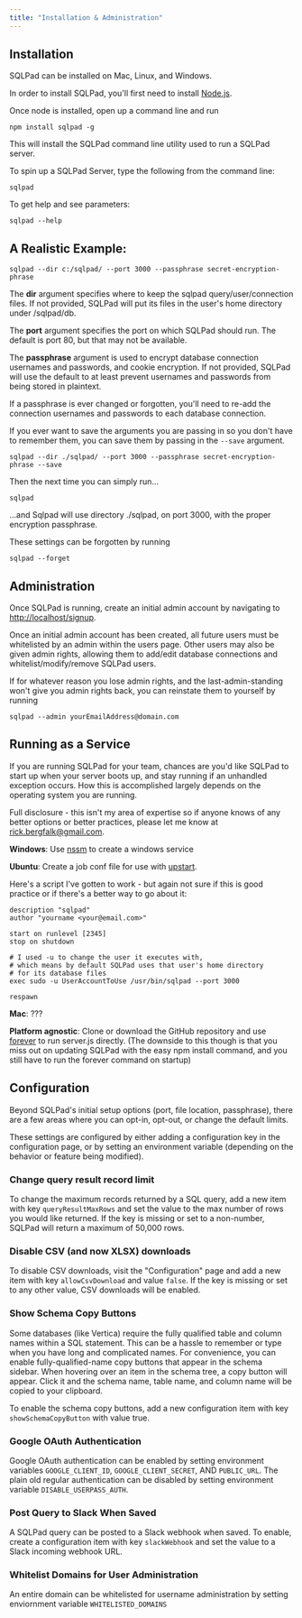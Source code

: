 ```yaml
---
title: "Installation & Administration"
---
```


## Installation

SQLPad can be installed on Mac, Linux, and Windows.

In order to install SQLPad, you'll first need to install [Node.js](https://nodejs.org/). 

Once node is installed, open up a command line and run

`npm install sqlpad -g`

This will install the SQLPad command line utility used to run a SQLPad server. 

To spin up a SQLPad Server, type the following from the command line:

`sqlpad`

To get help and see parameters:

`sqlpad --help`



## A Realistic Example:  

`sqlpad --dir c:/sqlpad/ --port 3000 --passphrase secret-encryption-phrase`

The **dir** argument specifies where to keep the sqlpad query/user/connection files. If not provided, SQLPad will put its files in the user's home directory under /sqlpad/db.

The **port** argument specifies the port on which SQLPad should run. The default is port 80, but that may not be available.

The **passphrase** argument is used to encrypt database connection usernames and passwords, and cookie encryption. If not provided, SQLPad will use the default to at least prevent usernames and passwords from being stored in plaintext. 

If a passphrase is ever changed or forgotten, you'll need to re-add the connection usernames and passwords to each database connection. 

If you ever want to save the arguments you are passing in so you don't have to remember them, you can save them by passing in the ```--save``` argument.

`sqlpad --dir ./sqlpad/ --port 3000 --passphrase secret-encryption-phrase --save`

Then the next time you can simply run...

`sqlpad` 

...and Sqlpad will use directory ./sqlpad, on port 3000, with the proper encryption passphrase.

These settings can be forgotten by running 

`sqlpad --forget`



## Administration

Once SQLPad is running, create an initial admin account by navigating to [http://localhost/signup](http://localhost/signup). 

Once an initial admin account has been created, all future users must be whitelisted by an admin within the users page. Other users may also be given admin rights, allowing them to add/edit database connections and whitelist/modify/remove SQLPad users.

If for whatever reason you lose admin rights, and the last-admin-standing won't give you admin rights back, you can reinstate them to yourself by running

`sqlpad --admin yourEmailAddress@domain.com`



## Running as a Service

If you are running SQLPad for your team, chances are you'd like SQLPad to start up when your server boots up, and stay running if an unhandled exception occurs. How this is accomplished largely depends on the operating system you are running. 

Full disclosure - this isn't my area of expertise so if anyone knows of any better options or better practices, please let me know at rick.bergfalk@gmail.com.

**Windows**: Use [nssm](http://nssm.cc/) to create a windows service

**Ubuntu**: Create a job conf file for use with [upstart](http://upstart.ubuntu.com/getting-started.html). 

Here's a script I've gotten to work - but again not sure if this is good practice or if there's a better way to go about it:

```
description "sqlpad"
author "yourname <your@email.com>"

start on runlevel [2345]
stop on shutdown

# I used -u to change the user it executes with, 
# which means by default SQLPad uses that user's home directory 
# for its database files
exec sudo -u UserAccountToUse /usr/bin/sqlpad --port 3000

respawn
```

**Mac**: ??? 

**Platform agnostic**: Clone or download the GitHub repository and use [forever](https://github.com/foreverjs/forever) to run server.js directly. (The downside to this though is that you miss out on updating SQLPad with the easy npm install command, and you still have to run the forever command on startup)



## Configuration

Beyond SQLPad's initial setup options (port, file location, passphrase), there are a few areas where you can opt-in, opt-out, or change the default limits.

These settings are configured by either adding a configuration key in the configuration page, or by setting an environment variable (depending on the behavior or feature being modified).


### Change query result record limit

To change the maximum records returned by a SQL query, add a new item with key ```queryResultMaxRows``` and set the value to the max number of rows you would like returned. If the key is missing or set to a non-number, SQLPad will return a maximum of 50,000 rows.


### Disable CSV (and now XLSX) downloads

To disable CSV downloads, visit the "Configuration" page and add a new item with key ```allowCsvDownload``` and value ```false```. If the key is missing or set to any other value, CSV downloads will be enabled.


### Show Schema Copy Buttons

Some databases (like Vertica) require the fully qualified table and column names within a SQL statement. This can be a hassle to remember or type when you have long and complicated names. For convenience, you can enable fully-qualified-name copy buttons that appear in the schema sidebar. When hovering over an item in the schema tree, a copy button will appear. Click it and the schema name, table name, and column name will be copied to your clipboard.

To enable the schema copy buttons, add a new configuration item with key ```showSchemaCopyButton``` with value true.


### Google OAuth Authentication

Google OAuth authentication can be enabled by setting environment variables ```GOOGLE_CLIENT_ID```, ```GOOGLE_CLIENT_SECRET```, AND ```PUBLIC_URL```. The plain old regular authentication can be disabled by setting environment variable ```DISABLE_USERPASS_AUTH```. 


### Post Query to Slack When Saved

A SQLPad query can be posted to a Slack webhook when saved. To enable, create a configuration item with key ```slackWebhook``` and set the value to a Slack incoming webhook URL.


### Whitelist Domains for User Administration

An entire domain can be whitelisted for username administration by setting enviornment variable ```WHITELISTED_DOMAINS```


